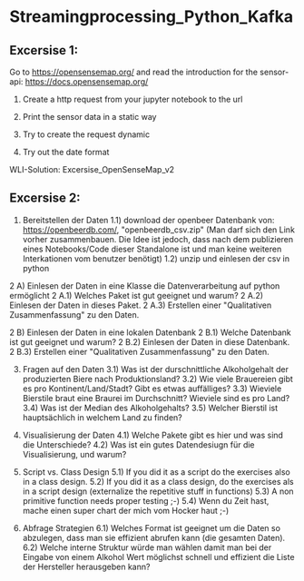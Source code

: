 # Streamingprocessing_Python_Kafka

## Excersise 1:
Go to https://opensensemap.org/ and read the introduction for the sensor-api: https://docs.opensensemap.org/ 

1) Create a http request from your jupyter notebook to the url

2) Print the sensor data in a static way

3) Try to create the request dynamic

4) Try out the date format

WLI-Solution: Excersise_OpenSenseMap_v2

## Excersise 2:

1) Bereitstellen der Daten
     1.1) download der openbeer Datenbank von: https://openbeerdb.com/, "openbeerdb_csv.zip" (Man darf sich den Link vorher zusammenbauen. Die Idee ist jedoch, dass nach dem publizieren eines Notebooks/Code dieser Standalone ist und man keine weiteren Interkationen vom benutzer benötigt)
     1.2) unzip und einlesen der csv in python

2 A) Einlesen der Daten in eine Klasse die Datenverarbeitung auf python ermöglicht
     2 A.1) Welches Paket ist gut geeignet und warum?
     2 A.2) Einlesen der Daten in dieses Paket.
     2 A.3) Erstellen einer "Qualitativen Zusammenfassung" zu den Daten.

2 B) Einlesen der Daten in eine lokalen Datenbank
     2 B.1) Welche Datenbank ist gut geeignet und warum?
     2 B.2) Einlesen der Daten in diese Datenbank.
     2 B.3) Erstellen einer "Qualitativen Zusammenfassung" zu den Daten.

3) Fragen auf den Daten
      3.1) Was ist der durschnittliche Alkoholgehalt der produzierten Biere nach Produktionsland?
      3.2) Wie viele Brauereien gibt es pro Kontinent/Land/Stadt? Gibt es etwas auffälliges?
      3.3) Wieviele Bierstile braut eine Braurei im Durchschnitt? Wieviele sind es pro Land?
      3.4) Was ist der Median des Alkoholgehalts?
      3.5) Welcher Bierstil ist hauptsächlich in welchem Land zu finden?

4) Visualisierung der Daten
     4.1) Welche Pakete gibt es hier und was sind die Unterschiede?
     4.2) Was ist ein gutes Datendesiugn für die Visualisierung, und warum?

5) Script vs. Class Design
     5.1) If you did it as a script do the exercises also in a class design.
     5.2) If you did it as a class design, do the exercises als in a script design (externalize the repetitive stuff in functions)
     5.3) A non primitive function needs proper testing ;-)
     5.4) Wenn du Zeit hast, mache einen super chart der mich vom Hocker haut ;-)
     
     
6) Abfrage Strategien
     6.1) Welches Format ist geeignet um die Daten so abzulegen, dass man sie effizient abrufen kann (die gesamten Daten).
     6.2) Welche interne Struktur würde man wählen damit man bei der Eingabe von einem Alkohol Wert möglichst schnell und effizient die Liste der Hersteller herausgeben kann?
